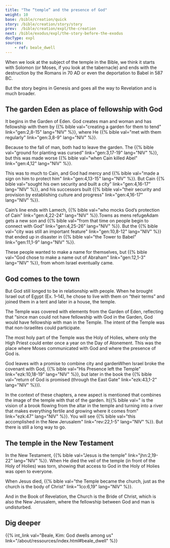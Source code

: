 ```yaml
---
title: "The “temple” and the presence of God"
weight: 10
base: /bible/creation/quick
story: /bible/creation/story/story
prev:  /bible/creation/expl/the-creation
next: /bible/exodus/expl/the-story-before-the-exodus
docType: expl
sources:
    - ref: beale_dwell
---
```


When we look at the subject of the temple in the Bible, we think it starts with Solomon (or Moses, if you look at the tabernacle) and ends with the destruction by the Romans in 70 AD or even the deportation to Babel in 587 BC.

But the story begins in Genesis and goes all the way to Revelation and is much broader.

## The garden Eden as place of fellowship with God

It begins in the Garden of Eden. God creates man and woman and has fellowship with them by {{% bible val="creating a garden for them to tend" link="gen:2,8-15" lang="NIV" %}}, where He {{% bible val="met with them regularly" link="gen:3,8-9" lang="NIV" %}}. 

Because to the fall of man, both had to leave the garden. The {{% bible val="ground for planting was cursed" link="gen:3,17-19" lang="NIV" %}}, but this was made worse {{% bible val="when Cain killed Abel" link="gen:4,12" lang="NIV" %}}.

This was to much to Cain, and God had mercy and {{% bible val="made a sign on him to protect him" link="gen:4,13-15" lang="NIV" %}}. But Cain {{% bible val="sought his own security and built a city" link="gen:4,16-17" lang="NIV" %}}, and his successors built {{% bible val="their security and provision by establishing culture and progress" link="gen:4,16-17" lang="NIV" %}}. 

Cain’s line ends with Lamech, {{% bible val="who mocks God’s protection of Cain" link="gen:4,22-24" lang="NIV" %}}.Towns as mens refugeAdam gets a new son and {{% bible val="from that time on people begin to connect with God" link="gen:4,25-26" lang="NIV" %}}. But the {{% bible val="city was still an important feature" link="gen:10,8-12" lang="NIV" %}} that ended up in disaster in {{% bible val="the Tower to Babel" link="gen:11,1-9" lang="NIV" %}}. 

These people wanted to make a name for themselves, but {{% bible val="God chose to make a name out of Abraham" link="gen:12,1-3" lang="NIV" %}}, from whom Israel eventually came.

## God comes to the town

But God still longed to be in relationship with people. When he brought Israel out of Egypt (Ex. 1–14), he chose to live with them on “their terms” and joined them in a tent and later in a house, the temple.

The Temple was covered with elements from the Garden of Eden, reflecting that “since man could not have fellowship with God in the Garden, God would have fellowship with man in the Temple. The intent of the Temple was that non-Israelites could participate.

The most holy part of the Temple was the Holy of Holies, where only the High Priest could enter once a year on the Day of Atonement. This was the place where Moses communicated with God and where the presence of God is.

God leaves with a promise to combine city and gardenWhen Israel broke the covenant with God, {{% bible val="His Presence left the Temple" link="ezk:10,18-19" lang="NIV" %}}, but later in the book the {{% bible val="return of God is promised (through the East Gate" link="ezk:43,1-2" lang="NIV" %}}). 

In the context of these chapters, a new aspect is mentioned that combines the image of the temple with that of the garden. It{{% bible val=" is the vision of a brook flowing from the altar in the temple and turning into a river that makes everything fertile and growing where it comes from" link="ezk:47" lang="NIV" %}}. You will see {{% bible val="this accomplished in the New Jerusalem" link="rev:22,1-5" lang="NIV" %}}. But there is still a long way to go.

## The temple in the New Testament

In the New Testament, {{% bible val="Jesus is the temple" link="jhn:2,19-22" lang="NIV" %}}. When He died the veil of the temple (in front of the Holy of Holies) was torn, showing that access to God in the Holy of Holies was open to everyone.

When Jesus died, {{% bible val="the Temple became the church, just as the church is the body of Christ" link="1co:6,19" lang="NIV" %}}. 

And in the Book of Revelation, the Church is the Bride of Christ, which is also the New Jerusalem, where the fellowship between God and man is undisturbed.

## Dig deeper

{{% int_link val="Beale, Kim: God dwells among us" link="/about/ressources/index.html#beale_dwell" %}}

